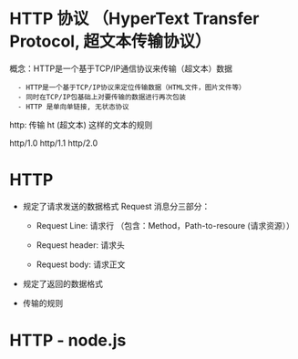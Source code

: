 # HTTP 协议 （HyperText Transfer Protocol, 超文本传输协议）
概念：HTTP是一个基于TCP/IP通信协议来传输（超文本）数据

      - HTTP是一个基于TCP/IP协议来定位传输数据（HTML文件，图片文件等）
      - 同时在TCP/IP包基础上对要传输的数据进行再次包装
      - HTTP 是单向单链接, 无状态协议

http: 传输 ht (超文本) 这样的文本的规则



http/1.0
http/1.1
http/2.0

# HTTP
- 规定了请求发送的数据格式
  Request 消息分三部分：
    - Request Line: 请求行 
    （包含：Method，Path-to-resoure (请求资源））

    - Request header: 请求头
    - Request body: 请求正文

- 规定了返回的数据格式
- 传输的规则

# HTTP - node.js

